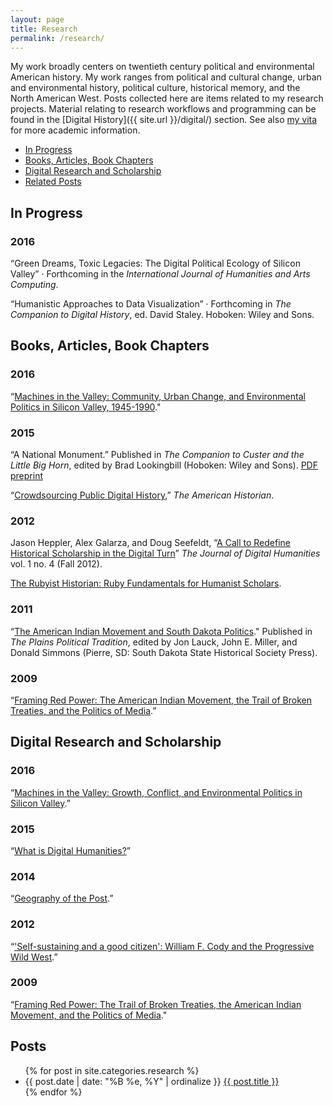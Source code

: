 ```yaml
---
layout: page
title: Research
permalink: /research/
---
```


My work broadly centers on twentieth century political and environmental American history. My work ranges from political and cultural change, urban and environmental history, political culture, historical memory, and the North American West. Posts collected here are items related to my research projects. Material relating to research workflows and programming can be found in the [Digital History]({{ site.url }}/digital/) section. See also <a href="{{ site.owner.vita }}">my vita</a> for more academic information.

<ul>
  <li><a href="#in-progress">In Progress</a></li>
  <li><a href="#books-articles-book-chapters">Books, Articles, Book Chapters</a></li>
  <li><a href="#digital-research-and-scholarship">Digital Research and Scholarship</a></li>
  <li><a href="#posts">Related Posts</a></li>
</ul>

## In Progress

### 2016

<i class="fa fa-file-o" style="color:#03396c;font-size:80%;padding-top:6px;"></i> “Green Dreams, Toxic Legacies: The Digital Political Ecology of Silicon Valley” &middot; Forthcoming in the *International Journal of Humanities and Arts Computing*.

<i class="fa fa-file-o" style="color:#03396c;font-size:80%;padding-top:6px;"></i> “Humanistic Approaches to Data Visualization” &middot; Forthcoming in *The Companion to Digital History*, ed. David Staley. Hoboken: Wiley and Sons.

## Books, Articles, Book Chapters

### 2016

<i class="fa fa-pencil" style="color:#03396c;font-size:80%;padding-top:6px;"></i> “[Machines in the Valley: Community, Urban Change, and Environmental Politics in Silicon Valley, 1945-1990](http://digitalcommons.unl.edu/historydiss/86/)."

### 2015

<i class="fa fa-file" style="color:#03396c;font-size:80%;padding-top:6px;"></i> “A National Monument.” Published in *The Companion to Custer and the Little Big Horn*, edited by Brad Lookingbill (Hoboken: Wiley and Sons). [PDF preprint](https://www.academia.edu/15865723/A_National_Monument)

<i class="fa fa-file" style="color:#03396c;font-size:80%;padding-top:6px;"></i> “[Crowdsourcing Public Digital History](http://tah.oah.org/content/crowdsourcing-digital-public-history/),” *The American Historian*.

### 2012

<i class="fa fa-file" style="color:#03396c;font-size:80%;padding-top:6px;"></i> Jason Heppler, Alex Galarza, and Doug Seefeldt, “[A Call to Redefine Historical Scholarship in the Digital Turn](http://journalofdigitalhumanities.org/1-4/a-call-to-redefine-historical-scholarship-in-the-digital-turn/)” *The Journal of Digital Humanities* vol. 1 no. 4 (Fall 2012).

<i class="fa fa-book" style="color:#03396c;font-size:80%;padding-top:6px;"></i> [The Rubyist Historian: Ruby Fundamentals for Humanist Scholars](http://hepplerj.github.io/rubyist-historian/).

### 2011

<i class="fa fa-file" style="color:#03396c;font-size:80%;padding-top:6px;"></i> “[The American Indian Movement and South Dakota Politics](http://www.sdshspress.com/index.php?&id=236&action=912)." Published in *The Plains Political Tradition*, edited by Jon Lauck, John E. Miller, and Donald Simmons (Pierre, SD: South Dakota State Historical Society Press).

### 2009

<i class="fa fa-pencil" style="color:#03396c;font-size:80%;padding-top:6px;"></i> “[Framing Red Power: The American Indian Movement, the Trail of Broken Treaties, and the Politics of Media](http://digitalcommons.unl.edu/historydiss/21/).”

## Digital Research and Scholarship

### 2016

<i class="fa fa-file-code-o" style="color:#03396c;font-size:80%;padding-top:6px;"></i> “[Machines in the Valley: Growth, Conflict, and Environmental Politics in Silicon Valley](http://dissertation.jasonheppler.org/).”

### 2015

<i class="fa fa-file-code-o" style="color:#03396c;font-size:80%;padding-top:6px;"></i> “[What is Digital Humanities?](http://whatisdigitalhumanities.org)”

### 2014

<i class="fa fa-file-code-o" style="color:#03396c;font-size:80%;padding-top:6px;"></i> “[Geography of the Post](http://cameronblevins.org/gotp/).” 

### 2012

<i class="fa fa-file-code-o" style="color:#03396c;font-size:80%;padding-top:6px;"></i> “['Self-sustaining and a good citizen': William F. Cody and the Progressive Wild West](http://www.codystudies.org/showindians/).”

### 2009

<i class="fa fa-file-code-o" style="color:#03396c;font-size:80%;padding-top:6px;"></i> “[Framing Red Power: The Trail of Broken Treaties, the American Indian Movement, and the Politics of Media](http://www.framingredpower.org/)."

## Posts

<ul class="listing">
{% for post in site.categories.research %}
    <li>
        <span>{{ post.date | date: "%B %e, %Y" | ordinalize  }}</span>
        <a href="{{ post.url }}">{{ post.title }}</a>
    </li>
{% endfor %}
</ul>

